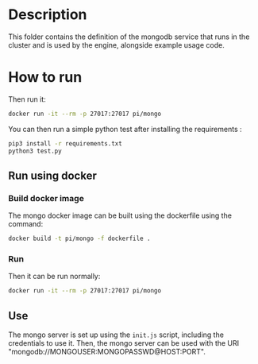 # Description
This folder contains the definition of the mongodb service that runs in the cluster and is used by the engine, alongside example usage code.

# How to run

Then run it:
```bash
docker run -it --rm -p 27017:27017 pi/mongo
```

You can then run a simple python test after installing the requirements :
```bash
pip3 install -r requirements.txt
python3 test.py
```

## Run using docker
### Build docker image
The mongo docker image can be built using the dockerfile using the command:

```bash
docker build -t pi/mongo -f dockerfile .
```

### Run
Then it can be run normally:

```bash
docker run -it --rm -p 27017:27017 pi/mongo
```

## Use
The mongo server is set up using the `init.js` script, including the credentials to use it. Then, the mongo server can be used with the URI "mongodb://MONGOUSER:MONGOPASSWD@HOST:PORT".
